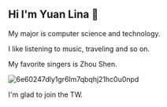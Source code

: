 ## Hi I'm Yuan Lina  👋

My major is computer science and technology. 

I like listening to music, traveling and so on.


 My favorite singers is Zhou Shen.

![6e60247dly1gr6lm7qbqhj21hc0u0npd](https://user-images.githubusercontent.com/53931993/157255761-db308a84-ac54-4ff1-80d6-f7b45fa1d982.jpg)
 
 I'm glad to join the TW.

